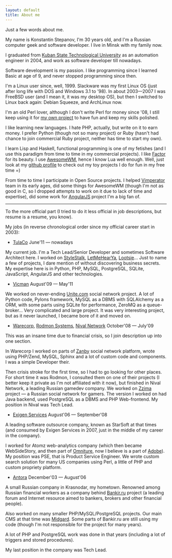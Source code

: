 ```yaml
---
layout: default
title: About me
---
```


Just a few words about me.

My name is Konstantin Stepanov, I'm 30 years old, and I'm a Russian computer
geek and software developer. I live in Minsk with my family now.

I graduated from [Kuban State Technological University][kubstu] as an
automation engineer in 2004, and work as software developer till nowadays.

[kubstu]: http://kubstu.ru/en

Software development is my passion. I like programming since I learned Basic
at age of 9, and never stopped programming since then.

I'm a Linux user since, well, 1999. Slackware was my first Linux OS (just after
long life with DOS and Windows 3.1 to '98). In about 2003—2007 I was FreeBSD
user (and I mean it, it was my desktop OS), but then I switched to Linux back
again: Debian Squeeze, and ArchLinux now.

I'm an old Perl lover, although I don't write Perl for money since '08, I still
keep using it for [my own project][fusqlfs] to have fun and keep my skills polished.

I like learning new languages. I hate PHP, actually, but write on it to earn money.
I prefer Python (though not so many project) or Ruby (hasn't had chance to
join commercial Ruby project, neither has time to start my own).

I learn Lisp and Haskell, functional programming is one of my fetishes (and I
use this paradigm from time to time in my commercial projects). I like
[Factor][factor] for its beauty. I use [AwesomeWM][awesome], hence I know Lua
well enough. Well, just look at my [github profile][github] to check out my toy
projects I do for fun in my free time =)

From time to time I participate in Open Source projects. I helped
[Vimperator][vimp] team in its early ages, did some things for AwesomeWM
(though I'm not as good in C, so I dropped attempts to work on it due to lack
of time and expertise), did some work for [AngularJS][ng] project I'm a big fan
of.

[fusqlfs]: https://github.com/kstep/fusqlfs
[awesome]: http://awesome.naquadah.org/
[github]: http://github.com/kstep/
[factor]: http://factorcode.org/
[vimp]: http://www.vimperator.org/vimperator
[ng]: http://angularjs.org

---

To the more official part (I tried to do it less official in job descriptions, but
resume is a resume, you know).

My jobs (in reverse chronological order since my official career start in 2003):

* [TulaCo][] June'11 — nowadays

My current job. I'm a Tech Lead/Senior Developer and sometimes Software
Architect here. I worked on [StyleStalk][], [LetMeHearYa][lmhy], [Lootsie][]...
Just to name a few of projects, I dare mention of without discovering
business secrets. My expertise here is in Python, PHP, MySQL, PostgreSQL, SQLite,
JavaScript, AngularJS and other technologies. 

[TulaCo]: http://tula.co/
[allen]: http://www.linkedin.com/in/ahurff
[StyleStalk]: http://www.stylestalk.com/
[lmhy]: http://www.letmehearya.com/
[Lootsie]: http://www.lootsie.com/

* [Vicman][] August'09 — May'11

We worked on never-ending [Unite.com][unite] social network project. A lot of Python
code, Pylons framework, MySQL as a DBMS with SQLAlchemy as a ORM, with some
parts using SQLite for performance, ZeroMQ as a queue-broker... Very
complicated and large project. It was very interesting project, but as it never
launched, I became bore of it and moved on.

[Vicman]: http://vicman.com/
[unite]: http://unite.com/

* [Warecorp][], [Rodmon Systems][rodmons], [Nival Network][nival] October'08 — July'09

This was an insane time due to financial crisis, so I join description up into 
one section.

In Warecorp I worked on parts of [Zanby][] social network platform, wrote using
PHP/Zend, MySQL, Sphinx and a lot of custom code and components. I was a simple
Developer their.

Then crisis stroke for the first time, so I had to go looking for other places.
For short time it was Rodmon, I consulted them on one of their projects (I better keep
it private as I'm not affiliated with it now), but finished in Nival Network, a leading
Russian gamedev company. We worked on [Zzima] project — a Russian social network for gamers.
The version I worked on had Java backend, used PostgreSQL as a DBMS and PHP Web-frontend.
My position in Nival was Tech Lead.

[Warecorp]: http://warecorp.com/
[rodmons]: http://www.rodmons.com/
[nival]: http://www.nival.com/
[Zanby]: http://zanby.com/
[Zzima]: http://zimma.com/

* [Exigen Services][exigen] August'06 — September'08

A leading software outsource company, known as StarSoft at that times (and consumed by
Exigen Services in 2007, just in the middle of my career in the company).

I worked for Atomz web-analytics company (which then became WebSideStory, and
then part of [Omniture][], now I believe is a part of [Adobe][]). My position
was PSE, that is Product Service Engineer. We wrote custom search solution for
many US companies using Perl, a little of PHP and custom propriety platform.

[exigen]: http://www.exigenservices.com/
[Omniture]: http://omniture.com/
[Adobe]: http://adobe.com/

* [Antora][] December'03 — August'06

A small Russian company in Krasnodar, my hometown. Renowned among Russian financial workers
as a company behind [Bankir.ru][] project (a leading forum and Internet resource aimed to
bankers, brokers and other financial people).

Also worked on many smaller PHP/MySQL/PostgreSQL projects. Our main CMS at that time was
[Midgard][]. Some parts of Bankir.ru are still using my code (though I'm not responsible
for the project for many years).

A lot of PHP and PostgreSQL work was done in that years (including a lot of triggers
and stored procedures).

My last position in the company was Tech Lead.

[Antora]: http://antora.ru/
[Bankir.ru]: http://bankir.ru/
[Midgard]: http://midgard-project.org/

